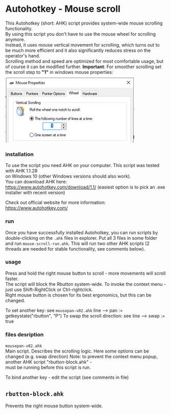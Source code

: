 # Autohotkey - Mouse scroll
This Autohotkey (short: AHK) script provides system-wide mouse scrolling functionality.  
By using this script you don't have to use the mouse wheel for scrolling anymore.  
Instead, it uses mouse vertical movement for scrolling, which turns out to be 
much more efficient and it also significantly reduces stress on the operator's hand.  
Scrolling method and speed are optimized for most comfortable usage, but of course it 
can be modified further.
**Important**: For smoother scrolling set the scroll step to **"1"** in windows mouse properties:  
<img src="https://github.com/Mikhail22/Autohotkey/blob/master/img/wheel.png">  

### installation
To use the script you need AHK on your computer. This script was tested with AHK 1.1.28  
on Windows 10 (other Windows versions should also work).  
You can download AHK here:  
https://www.autohotkey.com/download/1.1/
(easiest option is to pick an .exe installer with recent version)

Check out official website for more information:
https://www.autohotkey.com/

### run
Once you have successfully installed Autohotkey, you can run scripts by double-clicking 
on the `.ahk` files in explorer. Put all 3 files in some folder and run `mouse-scroll-run.ahk`.
This will run two other AHK scripts (2 threads are needed for stable functionality,
see comments below).

### usage
Press and hold the right mouse button to scroll - more movements will scroll faster.  
The script will block the Rbutton system-wide.  To invoke the context menu - just use 
Shift-RightClick or Ctrl-rightclick.  
Right mouse button is chosen for its best ergonomics, but this can be changed.

To set another key: see ` mousepan-v02.ahk ` line 
-->    pan := getkeystate("rbutton", "P")
To swap the scroll direction: see line
-->    swap := true

### files desription

` mousepan-v02.ahk `  
Main script. Describes the scrolling logic.
Here some options can be changed (e.g. swap direction)
Note: to prevent the context menu popup, another AHK script "rbutton-block.ahk" -  
must be running before this script is run.  

To bind another key - edit the script (see comments in file)  

## ` rbutton-block.ahk `
Prevents the right mouse button system-wide.
